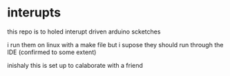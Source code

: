 interupts
=========

this repo is to holed interupt driven arduino scketches

i run them on linux with a make file but i supose they should run through the IDE (confirmed to some extent)

inishaly this is set up to calaborate with a friend
